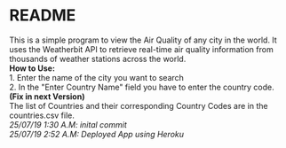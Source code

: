 <h1>README</h1>
This is a simple program to view the Air Quality of any city in the world. It uses the Weatherbit API to retrieve real-time air quality information from thousands of weather stations across the world.
<br>
<strong>How to Use:</strong>
<br>
1. Enter the name of the city you want to search
<br>
2. In the "Enter Country Name" field you have to enter the country code.   <strong>(Fix in next Version)</strong>
<br>
The list of Countries and their corresponding Country Codes are in the
countries.csv file.
<br>
<em>25/07/19 1:30 A.M: inital commit</em>
<br>
<em>25/07/19 2:52 A.M: Deployed App using Heroku </em>
